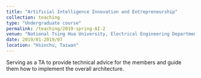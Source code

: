 ```yaml
---
title: "Artificial Intelligence Innovation and Entrepreneurship"
collection: teaching
type: "Undergraduate course"
permalink: /teaching/2019-spring-AI-2
venue: "National Tsing Hua University, Electrical Engineering Department"
date: 2019/01-2019/07
location: "Hsinchu, Taiwan"
---
```


Serving as a TA to provide technical advice for the members and guide them how to implement the overall architecture.

<!-- Heading 1
======

Heading 2
======

Heading 3
======
 -->

